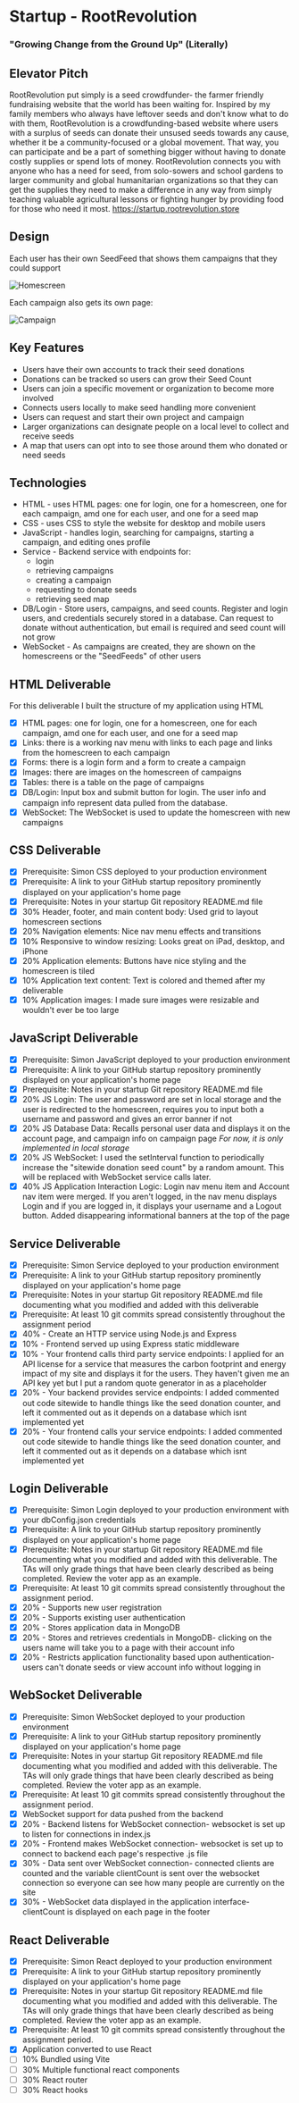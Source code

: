 # Startup - RootRevolution
### "Growing Change from the Ground Up" (Literally)
## Elevator Pitch
RootRevolution put simply is a seed crowdfunder- the farmer friendly fundraising website that the world has been waiting for. Inspired by my family members who always have leftover seeds and don't know what to do with them, RootRevolution is a crowdfunding-based website where users with a surplus of seeds can donate their unsused seeds towards any cause, whether it be a community-focused or a global movement. That way, you can participate and be a part of something bigger without having to donate costly supplies or spend lots of money. RootRevolution connects you with anyone who has a need for seed, from solo-sowers and school gardens to larger community and global humanitarian organizations so that they can get the supplies they need to make a difference in any way from simply teaching valuable agricultural lessons or fighting hunger by providing food for those who need it most.
https://startup.rootrevolution.store

## Design
Each user has their own SeedFeed that shows them campaigns that they could support

![Homescreen](cs260/homescreen.jpg)

Each campaign also gets its own page:

![Campaign](cs260/campaign.jpg)

## Key Features
- Users have their own accounts to track their seed donations
- Donations can be tracked so users can grow their Seed Count
- Users can join a specific movement or organization to become more involved
- Connects users locally to make seed handling more convenient
- Users can request and start their own project and campaign
- Larger organizations can designate people on a local level to collect and receive seeds
- A map that users can opt into to see those around them who donated or need seeds

## Technologies
- HTML - uses HTML pages: one for login, one for a homescreen, one for each campaign, amd one for each user, and one for a seed map
- CSS - uses CSS to style the website for desktop and mobile users
- JavaScript - handles login, searching for campaigns, starting a campaign, and editing ones profile
- Service - Backend service with endpoints for:
  - login
  - retrieving campaigns
  - creating a campaign
  - requesting to donate seeds
  - retrieving seed map
- DB/Login - Store users, campaigns, and seed counts. Register and login users, and credentials securely stored in a database. Can request to donate without authentication, but email is required and seed count will not grow
- WebSocket - As campaigns are created, they are shown on the homescreens or the "SeedFeeds" of other users
  
## HTML Deliverable
For this deliverable I built the structure of my application using HTML
- [x] HTML pages: one for login, one for a homescreen, one for each campaign, amd one for each user, and one for a seed map
- [x] Links: there is a working nav menu with links to each page and links from the homescreen to each campaign
- [x] Forms: there is a login form and a form to create a campaign
- [x] Images: there are images on the homescreen of campaigns
- [x] Tables: there is a table on the page of campaigns
- [x] DB/Login: Input box and submit button for login. The user info and campaign info represent data pulled from the database.
- [x] WebSocket: The WebSocket is used to update the homescreen with new campaigns

## CSS Deliverable

- [x] Prerequisite: Simon CSS deployed to your production environment
- [x] Prerequisite: A link to your GitHub startup repository prominently displayed on your application's home page
- [x] Prerequisite: Notes in your startup Git repository README.md file
- [x] 30% Header, footer, and main content body: Used grid to layout homescreen sections
- [x] 20% Navigation elements: Nice nav menu effects and transitions
- [x] 10% Responsive to window resizing: Looks great on iPad, desktop, and iPhone
- [x] 20% Application elements: Buttons have nice styling and the homescreen is tiled
- [x] 10% Application text content: Text is colored and themed after my deliverable
- [x] 10% Application images: I made sure images were resizable and wouldn't ever be too large

## JavaScript Deliverable
- [x] Prerequisite: Simon JavaScript deployed to your production environment
- [x] Prerequisite: A link to your GitHub startup repository prominently displayed on your application's home page
- [x] Prerequisite: Notes in your startup Git repository README.md file
- [x] 20% JS Login: The user and password are set in local storage and the user is redirected to the homescreen, requires you to input both a username and password and gives an error banner if not
- [X] 20% JS Database Data: Recalls personal user data and displays it on the account page, and campaign info on campaign page *For now, it is only implemented in local storage*
- [X] 20% JS WebSocket: I used the setInterval function to periodically increase the "sitewide donation seed count" by a random amount. This will be replaced with WebSocket service calls later.
- [X] 40% JS Application Interaction Logic: Login nav menu item and Account nav item were merged. If you aren't logged, in the nav menu displays Login and if you are logged in, it displays your username and a Logout button. Added disappearing informational banners at the top of the page

## Service Deliverable
- [X] Prerequisite: Simon Service deployed to your production environment
- [X] Prerequisite: A link to your GitHub startup repository prominently displayed on your application's home page
- [X] Prerequisite: Notes in your startup Git repository README.md file documenting what you modified and added with this deliverable
- [X] Prerequisite: At least 10 git commits spread consistently throughout the assignment period
- [X] 40% - Create an HTTP service using Node.js and Express
- [X] 10% - Frontend served up using Express static middleware
- [X] 10% - Your frontend calls third party service endpoints: I applied for an API license for a service that measures the carbon footprint and energy impact of my site and displays it for the users. They haven't given me an API key yet but I put a random quote generator in as a placeholder
- [X] 20% - Your backend provides service endpoints: I added commented out code sitewide to handle things like the seed donation counter, and left it commented out as it depends on a database which isnt implemented yet
- [X] 20% - Your frontend calls your service endpoints: I added commented out code sitewide to handle things like the seed donation counter, and left it commented out as it depends on a database which isnt implemented yet

## Login Deliverable
- [X] Prerequisite: Simon Login deployed to your production environment with your dbConfig.json credentials
- [X] Prerequisite: A link to your GitHub startup repository prominently displayed on your application's home page
- [X] Prerequisite: Notes in your startup Git repository README.md file documenting what you modified and added with this deliverable. The TAs will only grade things that have been clearly described as being completed. Review the voter app as an example.
- [X] Prerequisite: At least 10 git commits spread consistently throughout the assignment period.
- [X] 20% - Supports new user registration
- [X] 20% - Supports existing user authentication
- [X] 20% - Stores application data in MongoDB
- [X] 20% - Stores and retrieves credentials in MongoDB- clicking on the users name will take you to a page with their account info
- [X] 20% - Restricts application functionality based upon authentication- users can't donate seeds or view account info without logging in

## WebSocket Deliverable
- [X] Prerequisite: Simon WebSocket deployed to your production environment
- [X] Prerequisite: A link to your GitHub startup repository prominently displayed on your application's home page
- [X] Prerequisite: Notes in your startup Git repository README.md file documenting what you modified and added with this deliverable. The TAs will only grade things that have been clearly described as being completed. Review the voter app as an example.
- [X] Prerequisite: At least 10 git commits spread consistently throughout the assignment period.
- [X] WebSocket support for data pushed from the backend
- [X] 20% - Backend listens for WebSocket connection- websocket is set up to listen for connections in index.js
- [X] 20% - Frontend makes WebSocket connection- websocket is set up to connect to backend each page's respective .js file
- [X] 30% - Data sent over WebSocket connection- connected clients are counted and the variable clientCount is sent over the websocket connection so everyone can see how many people are currently on the site
- [X] 30% - WebSocket data displayed in the application interface- clientCount is displayed on each page in the footer

## React Deliverable
- [X] Prerequisite: Simon React deployed to your production environment
- [X] Prerequisite: A link to your GitHub startup repository prominently displayed on your application's home page
- [X] Prerequisite: Notes in your startup Git repository README.md file documenting what you modified and added with this deliverable. The TAs will only grade things that have been clearly described as being completed. Review the voter app as an example.
- [X] Prerequisite: At least 10 git commits spread consistently throughout the assignment period.
- [X] Application converted to use React
- [ ] 10% Bundled using Vite
- [ ] 30% Multiple functional react components
- [ ] 30% React router
- [ ] 30% React hooks